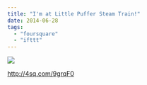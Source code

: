 ```yaml
---
title: "I'm at Little Puffer Steam Train!"
date: 2014-06-28
tags: 
  - "foursquare"
  - "ifttt"
---
```


![](images/1hOigpv)  
  
http://4sq.com/9grqF0
